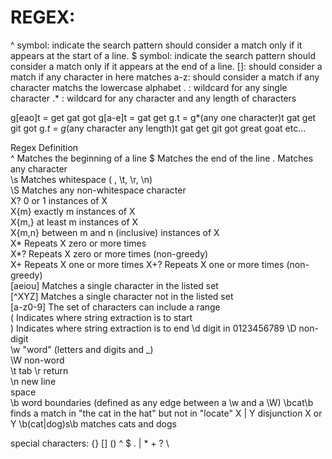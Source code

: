 REGEX:
======
^ symbol: indicate the search pattern should consider a match only if it appears at the start of a line. 
$ symbol: indicate the search pattern should consider a match only if it appears at the end of a line.
[]: should consider a match if any character in here matches
a-z: should consider a match if any character matchs the lowercase alphabet
. : wildcard for any single character
.* : wildcard for any character and any length of characters






g[eao]t = get gat got
g[a-e]t = gat get 
g.t = g*(any one character)t gat get git got 
g.*t = g*(any character any length)t gat get git got great goat etc...








Regex	Definition	
^	Matches the beginning of a line	
$	Matches the end of the line	
.	Matches any character	
\s	Matches whitespace ( , \t, \r, \n)	
\S	Matches any non-whitespace character	
X?	0 or 1 instances of X	
X{m}	exactly m instances of X	
X{m,}	at least m instances of X	
X{m,n}	between m and n (inclusive) instances of X	
X*	Repeats X zero or more times	
X*?	Repeats X zero or more times (non-greedy)	
X+	Repeats X one or more times	
X+?	Repeats X one or more times (non-greedy)	
[aeiou]	Matches a single character in the listed set	
[^XYZ]	Matches a single character not in the listed set	
[a-z0-9]	The set of characters can include a range	
(	Indicates where string extraction is to start	
)	Indicates where string extraction is to end	
\d	digit in 0123456789	
\D	non-digit	
\w	"word" (letters and digits and _)	
\W	non-word	
\t	tab	
\r	return	
\n	new line	
	space	
\b	word boundaries (defined as any edge between a \w and a \W)	\bcat\b finds a match in "the cat in the hat" but not in "locate"
 X | Y	disjunction X or Y	\b(cat|dog)s\b matches cats and dogs
		


special characters:
{} [] () ^ $ . | * + ? \
